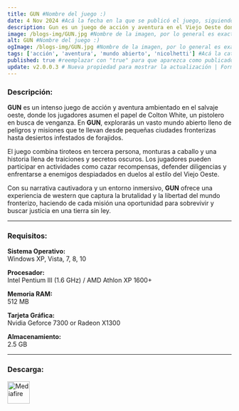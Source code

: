 ```yaml
---
title: GUN #Nombre del juego :)
date: 4 Nov 2024 #Acá la fecha en la que se publicó el juego, siguiendo este formato: Dia "30", Mes "Oct", Año "2024" = como debe quedar: 30 Oct 2024
description: Gun es un juego de acción y aventura en el Viejo Oeste donde interpretas a Colton White, un pistolero en busca de venganza. Explora un vasto mundo abierto lleno de forajidos, tiroteos y misiones, mientras enfrentas a enemigos despiadados y descubres oscuros secretos en tu camino hacia la justicia. #Acá una mini descripción del juego
image: /blogs-img/GUN.jpg #Nombre de la imagen, por lo general es exactamente el mismo nombre que el juego excluyendo lo ":" (Dos puntos)
alt: GUN #Nombre del juego :)
ogImage: /blogs-img/GUN.jpg #Nombre de la imagen, por lo general es exactamente el mismo nombre que el juego excluyendo lo ":" (Dos puntos)
tags: ['acción', 'aventura', 'mundo abierto', 'nicolhetti'] #Acá la categoría o categorías del juego, si es más de una se coloca en este formato: ['categoría1', 'categoría2']
published: true #reemplazar con "true" para que aparezca como publicado
update: v2.0.0.3 # Nueva propiedad para mostrar la actualización | Formato: v1.0.0
---
```


<!--En VSCode seleccionando una palabra, por ejemplo: "GUN" y apretando Ctrl+F2 se seleccionan todas las palabras iguales-->

### Descripción:
**GUN** es un intenso juego de acción y aventura ambientado en el salvaje oeste, donde los jugadores asumen el papel de Colton White, un pistolero en busca de venganza. En **GUN**, explorarás un vasto mundo abierto lleno de peligros y misiones que te llevan desde pequeñas ciudades fronterizas hasta desiertos infestados de forajidos. 

El juego combina tiroteos en tercera persona, monturas a caballo y una historia llena de traiciones y secretos oscuros. Los jugadores pueden participar en actividades como cazar recompensas, defender diligencias y enfrentarse a enemigos despiadados en duelos al estilo del Viejo Oeste. 

Con su narrativa cautivadora y un entorno inmersivo, **GUN** ofrece una experiencia de western que captura la brutalidad y la libertad del mundo fronterizo, haciendo de cada misión una oportunidad para sobrevivir y buscar justicia en una tierra sin ley.
<!--Prompt para Chat-GPT: Hazme una descripción para el juego "GUN" y cada que menciones "GUN" ponlo en negrita -->

---

### Requisitos:
**Sistema Operativo:**  
Windows XP, Vista, 7, 8, 10

**Procesador:**  
Intel Pentium III (1.6 GHz) / AMD Athlon XP 1600+

**Memoria RAM:**  
512 MB

**Tarjeta Gráfica:**  
Nvidia Geforce 7300 or Radeon X1300

**Almacenamiento:**  
2.5 GB

<!--Si falta o sobra un requisito se quita o se agrega manteniendo el mismo formato-->

---

### Descarga:

[<img src="https://gist.github.com/cxmeel/0dbc95191f239b631c3874f4ccf114e2/raw/download.svg" alt="Mediafire" height="50" />](https://www.mediafire.com/file/ry3wbgrxznwxwny/GUN.zip/file)

<!-- # se debe reemplazar por el link de descarga-->

<!--NOMBRE-DEL-SERVICIO se debe reemplazar por el servicio donde está subido el juego-->